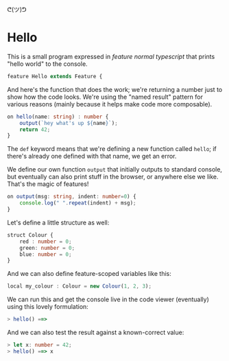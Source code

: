ᕦ(ツ)ᕤ
# Hello

This is a small program expressed in *feature normal typescript* that prints "hello world" to the console.

```ts
feature Hello extends Feature {
```

And here's the function that does the work; we're returning a number just to show how the code looks. We're using the "named result" pattern for various reasons (mainly because it helps make code more composable).

```ts
on hello(name: string) : number {
    output(`hey what's up ${name}`);
    return 42;
}
```

The `def` keyword means that we're defining a new function called `hello`; if there's already one defined with that name, we get an error.

We define our own function `output` that initially outputs to standard console, but eventually can also print stuff in the browser, or anywhere else we like. That's the magic of features!

```ts
on output(msg: string, indent: number=0) {
    console.log(" ".repeat(indent) + msg);
}
```

Let's define a little structure as well:

```ts
struct Colour { 
    red : number = 0; 
    green: number = 0; 
    blue: number = 0; 
}
```

And we can also define feature-scoped variables like this:

```ts
local my_colour : Colour = new Colour(1, 2, 3);
```

We can run this and get the console live in the code viewer (eventually) using this lovely formulation:

```ts
> hello() ==> 
```

And we can also test the result against a known-correct value:

```ts
> let x: number = 42;
> hello() ==> x
```